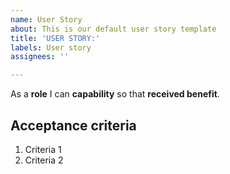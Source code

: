 ```yaml
---
name: User Story
about: This is our default user story template
title: 'USER STORY:'
labels: User story
assignees: ''

---
```


As a **role** I can **capability** so that **received benefit**.

## Acceptance criteria
1. Criteria 1
2. Criteria 2
